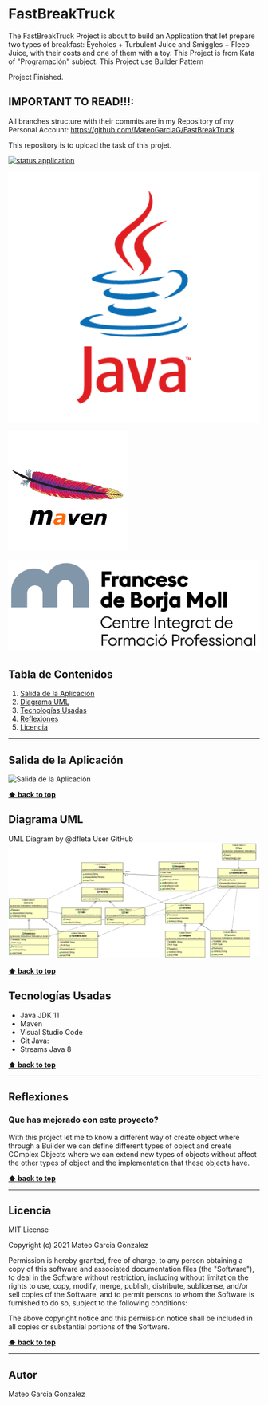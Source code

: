 # FastBreakTruck
The FastBreakTruck Project is about to build an Application that let prepare two types of breakfast: Eyeholes + Turbulent Juice and Smiggles + Fleeb Juice, with their costs and one of them with a toy. This Project is from Kata of "Programación" subject. This Project use Builder Pattern

Project Finished.

## IMPORTANT TO READ!!!:
All branches structure with their commits are in my Repository of my Personal Account:
https://github.com/MateoGarciaG/FastBreakTruck

This repository is to upload the task of this projet.

[![status application](https://img.shields.io/badge/status-stable-brightgreen)](URL_Proyecto)

<!--Logos-->

![Project Logo Java](./doc/img/java.png)

![Project Logo Maven](./doc/img/apache_maven.png)

![Project Logo Borja Moll](./doc/img/logocifp.png)

## Tabla de Contenidos

1. [Salida de la Aplicación](#salidas-de-la-aplicacion)
1. [Diagrama UML](#diagrama-uml)
1. [Tecnologías Usadas](#tecnologias-usadas)
1. [Reflexiones](#reflexiones)
1. [Licencia](#licencia)

---

## Salida de la Aplicación

![Salida de la Aplicación](./doc/salida_consola.gif)


**[⬆ back to top](#tabla-de-contenidos)**

## Diagrama UML
UML Diagram by @dfleta User GitHub
![Diagrama UML](./doc/UML_Diagram/uml_diagram_fastbreaktruck.gif)


**[⬆ back to top](#tabla-de-contenidos)**


## Tecnologías Usadas

- Java JDK 11
- Maven
- Visual Studio Code
- Git
Java:
- Streams Java 8


**[⬆ back to top](#tabla-de-contenidos)**


---

## Reflexiones

### Que has mejorado con este proyecto?
With this project let me to know a different
way of create object where through a Builder we can
define different types of object and create COmplex Objects
where we can extend new types of objects without affect
the other types of object and the implementation that
these objects have.

**[⬆ back to top](#tabla-de-contenidos)**


---



## Licencia

MIT License

Copyright (c) 2021 Mateo Garcia Gonzalez

Permission is hereby granted, free of charge, to any person obtaining a copy
of this software and associated documentation files (the "Software"), to deal
in the Software without restriction, including without limitation the rights
to use, copy, modify, merge, publish, distribute, sublicense, and/or sell
copies of the Software, and to permit persons to whom the Software is
furnished to do so, subject to the following conditions:

The above copyright notice and this permission notice shall be included in all
copies or substantial portions of the Software.


**[⬆ back to top](#tabla-de-contenidos)**

---


## Autor
Mateo Garcia Gonzalez